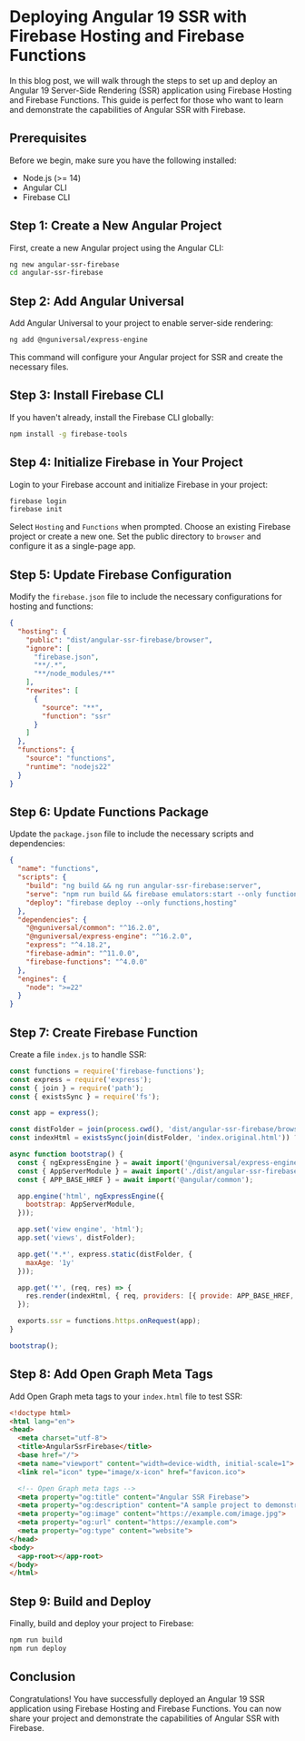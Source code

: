 # Deploying Angular 19 SSR with Firebase Hosting and Firebase Functions

In this blog post, we will walk through the steps to set up and deploy an Angular 19 Server-Side Rendering (SSR) application using Firebase Hosting and Firebase Functions. This guide is perfect for those who want to learn and demonstrate the capabilities of Angular SSR with Firebase.

## Prerequisites

Before we begin, make sure you have the following installed:

- Node.js (>= 14)
- Angular CLI
- Firebase CLI

## Step 1: Create a New Angular Project

First, create a new Angular project using the Angular CLI:

```sh
ng new angular-ssr-firebase
cd angular-ssr-firebase
```

## Step 2: Add Angular Universal

Add Angular Universal to your project to enable server-side rendering:

```sh
ng add @nguniversal/express-engine
```

This command will configure your Angular project for SSR and create the necessary files.

## Step 3: Install Firebase CLI

If you haven't already, install the Firebase CLI globally:

```sh
npm install -g firebase-tools
```

## Step 4: Initialize Firebase in Your Project

Login to your Firebase account and initialize Firebase in your project:

```sh
firebase login
firebase init
```

Select `Hosting` and `Functions` when prompted. Choose an existing Firebase project or create a new one. Set the public directory to `browser` and configure it as a single-page app.

## Step 5: Update Firebase Configuration

Modify the `firebase.json` file to include the necessary configurations for hosting and functions:

```json
{
  "hosting": {
    "public": "dist/angular-ssr-firebase/browser",
    "ignore": [
      "firebase.json",
      "**/.*",
      "**/node_modules/**"
    ],
    "rewrites": [
      {
        "source": "**",
        "function": "ssr"
      }
    ]
  },
  "functions": {
    "source": "functions",
    "runtime": "nodejs22"
  }
}
```

## Step 6: Update Functions Package

Update the `package.json` file to include the necessary scripts and dependencies:

```json
{
  "name": "functions",
  "scripts": {
    "build": "ng build && ng run angular-ssr-firebase:server",
    "serve": "npm run build && firebase emulators:start --only functions,hosting",
    "deploy": "firebase deploy --only functions,hosting"
  },
  "dependencies": {
    "@nguniversal/common": "^16.2.0",
    "@nguniversal/express-engine": "^16.2.0",
    "express": "^4.18.2",
    "firebase-admin": "^11.0.0",
    "firebase-functions": "^4.0.0"
  },
  "engines": {
    "node": ">=22"
  }
}
```

## Step 7: Create Firebase Function

Create a file `index.js` to handle SSR:

```javascript
const functions = require('firebase-functions');
const express = require('express');
const { join } = require('path');
const { existsSync } = require('fs');

const app = express();

const distFolder = join(process.cwd(), 'dist/angular-ssr-firebase/browser');
const indexHtml = existsSync(join(distFolder, 'index.original.html')) ? 'index.original.html' : 'index';

async function bootstrap() {
  const { ngExpressEngine } = await import('@nguniversal/express-engine');
  const { AppServerModule } = await import('./dist/angular-ssr-firebase/server/main');
  const { APP_BASE_HREF } = await import('@angular/common');

  app.engine('html', ngExpressEngine({
    bootstrap: AppServerModule,
  }));

  app.set('view engine', 'html');
  app.set('views', distFolder);

  app.get('*.*', express.static(distFolder, {
    maxAge: '1y'
  }));

  app.get('*', (req, res) => {
    res.render(indexHtml, { req, providers: [{ provide: APP_BASE_HREF, useValue: req.baseUrl }] });
  });

  exports.ssr = functions.https.onRequest(app);
}

bootstrap();
```

## Step 8: Add Open Graph Meta Tags

Add Open Graph meta tags to your `index.html` file to test SSR:

```html
<!doctype html>
<html lang="en">
<head>
  <meta charset="utf-8">
  <title>AngularSsrFirebase</title>
  <base href="/">
  <meta name="viewport" content="width=device-width, initial-scale=1">
  <link rel="icon" type="image/x-icon" href="favicon.ico">

  <!-- Open Graph meta tags -->
  <meta property="og:title" content="Angular SSR Firebase">
  <meta property="og:description" content="A sample project to demonstrate Angular SSR with Firebase.">
  <meta property="og:image" content="https://example.com/image.jpg">
  <meta property="og:url" content="https://example.com">
  <meta property="og:type" content="website">
</head>
<body>
  <app-root></app-root>
</body>
</html>
```

## Step 9: Build and Deploy

Finally, build and deploy your project to Firebase:

```sh
npm run build
npm run deploy
```

## Conclusion

Congratulations! You have successfully deployed an Angular 19 SSR application using Firebase Hosting and Firebase Functions. You can now share your project and demonstrate the capabilities of Angular SSR with Firebase.
